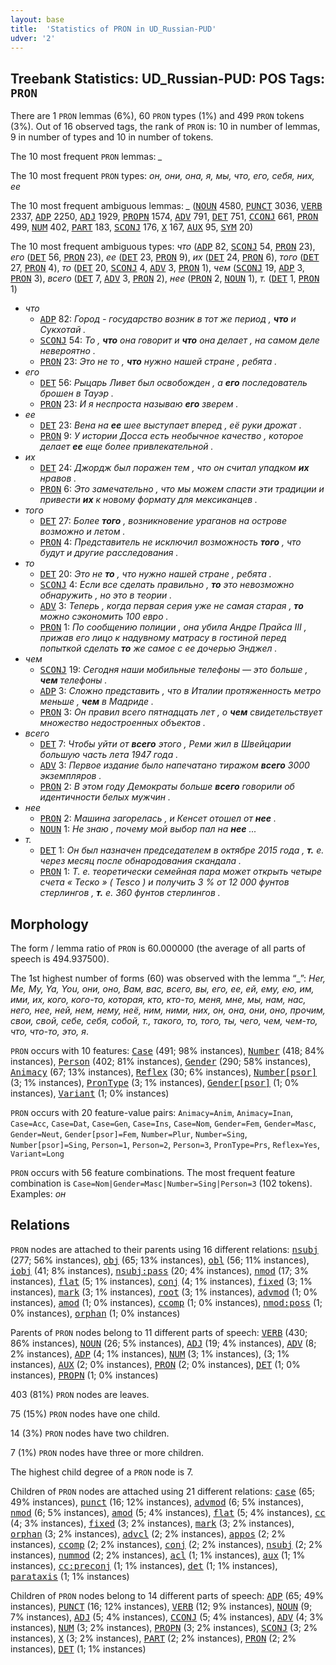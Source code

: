 ```yaml
---
layout: base
title:  'Statistics of PRON in UD_Russian-PUD'
udver: '2'
---
```


## Treebank Statistics: UD_Russian-PUD: POS Tags: `PRON`

There are 1 `PRON` lemmas (6%), 60 `PRON` types (1%) and 499 `PRON` tokens (3%).
Out of 16 observed tags, the rank of `PRON` is: 10 in number of lemmas, 9 in number of types and 10 in number of tokens.

The 10 most frequent `PRON` lemmas: <em>_</em>

The 10 most frequent `PRON` types:  <em>он, они, она, я, мы, что, его, себя, них, ее</em>

The 10 most frequent ambiguous lemmas: <em>_</em> (<tt><a href="ru_pud-pos-NOUN.html">NOUN</a></tt> 4580, <tt><a href="ru_pud-pos-PUNCT.html">PUNCT</a></tt> 3036, <tt><a href="ru_pud-pos-VERB.html">VERB</a></tt> 2337, <tt><a href="ru_pud-pos-ADP.html">ADP</a></tt> 2250, <tt><a href="ru_pud-pos-ADJ.html">ADJ</a></tt> 1929, <tt><a href="ru_pud-pos-PROPN.html">PROPN</a></tt> 1574, <tt><a href="ru_pud-pos-ADV.html">ADV</a></tt> 791, <tt><a href="ru_pud-pos-DET.html">DET</a></tt> 751, <tt><a href="ru_pud-pos-CCONJ.html">CCONJ</a></tt> 661, <tt><a href="ru_pud-pos-PRON.html">PRON</a></tt> 499, <tt><a href="ru_pud-pos-NUM.html">NUM</a></tt> 402, <tt><a href="ru_pud-pos-PART.html">PART</a></tt> 183, <tt><a href="ru_pud-pos-SCONJ.html">SCONJ</a></tt> 176, <tt><a href="ru_pud-pos-X.html">X</a></tt> 167, <tt><a href="ru_pud-pos-AUX.html">AUX</a></tt> 95, <tt><a href="ru_pud-pos-SYM.html">SYM</a></tt> 20)

The 10 most frequent ambiguous types:  <em>что</em> (<tt><a href="ru_pud-pos-ADP.html">ADP</a></tt> 82, <tt><a href="ru_pud-pos-SCONJ.html">SCONJ</a></tt> 54, <tt><a href="ru_pud-pos-PRON.html">PRON</a></tt> 23), <em>его</em> (<tt><a href="ru_pud-pos-DET.html">DET</a></tt> 56, <tt><a href="ru_pud-pos-PRON.html">PRON</a></tt> 23), <em>ее</em> (<tt><a href="ru_pud-pos-DET.html">DET</a></tt> 23, <tt><a href="ru_pud-pos-PRON.html">PRON</a></tt> 9), <em>их</em> (<tt><a href="ru_pud-pos-DET.html">DET</a></tt> 24, <tt><a href="ru_pud-pos-PRON.html">PRON</a></tt> 6), <em>того</em> (<tt><a href="ru_pud-pos-DET.html">DET</a></tt> 27, <tt><a href="ru_pud-pos-PRON.html">PRON</a></tt> 4), <em>то</em> (<tt><a href="ru_pud-pos-DET.html">DET</a></tt> 20, <tt><a href="ru_pud-pos-SCONJ.html">SCONJ</a></tt> 4, <tt><a href="ru_pud-pos-ADV.html">ADV</a></tt> 3, <tt><a href="ru_pud-pos-PRON.html">PRON</a></tt> 1), <em>чем</em> (<tt><a href="ru_pud-pos-SCONJ.html">SCONJ</a></tt> 19, <tt><a href="ru_pud-pos-ADP.html">ADP</a></tt> 3, <tt><a href="ru_pud-pos-PRON.html">PRON</a></tt> 3), <em>всего</em> (<tt><a href="ru_pud-pos-DET.html">DET</a></tt> 7, <tt><a href="ru_pud-pos-ADV.html">ADV</a></tt> 3, <tt><a href="ru_pud-pos-PRON.html">PRON</a></tt> 2), <em>нее</em> (<tt><a href="ru_pud-pos-PRON.html">PRON</a></tt> 2, <tt><a href="ru_pud-pos-NOUN.html">NOUN</a></tt> 1), <em>т.</em> (<tt><a href="ru_pud-pos-DET.html">DET</a></tt> 1, <tt><a href="ru_pud-pos-PRON.html">PRON</a></tt> 1)


* <em>что</em>
  * <tt><a href="ru_pud-pos-ADP.html">ADP</a></tt> 82: <em>Город - государство возник в тот же период , <b>что</b> и Сукхотай .</em>
  * <tt><a href="ru_pud-pos-SCONJ.html">SCONJ</a></tt> 54: <em>То , <b>что</b> она говорит и <b>что</b> она делает , на самом деле невероятно .</em>
  * <tt><a href="ru_pud-pos-PRON.html">PRON</a></tt> 23: <em>Это не то , <b>что</b> нужно нашей стране , ребята .</em>
* <em>его</em>
  * <tt><a href="ru_pud-pos-DET.html">DET</a></tt> 56: <em>Рыцарь Ливет был освобожден , а <b>его</b> последователь брошен в Тауэр .</em>
  * <tt><a href="ru_pud-pos-PRON.html">PRON</a></tt> 23: <em>И я неспроста называю <b>его</b> зверем .</em>
* <em>ее</em>
  * <tt><a href="ru_pud-pos-DET.html">DET</a></tt> 23: <em>Вена на <b>ее</b> шее выступает вперед , её руки дрожат .</em>
  * <tt><a href="ru_pud-pos-PRON.html">PRON</a></tt> 9: <em>У истории Досса есть необычное качество , которое делает <b>ее</b> еще более привлекательной .</em>
* <em>их</em>
  * <tt><a href="ru_pud-pos-DET.html">DET</a></tt> 24: <em>Джордж был поражен тем , что он считал упадком <b>их</b> нравов .</em>
  * <tt><a href="ru_pud-pos-PRON.html">PRON</a></tt> 6: <em>Это замечательно , что мы можем спасти эти традиции и привести <b>их</b> к новому формату для мексиканцев .</em>
* <em>того</em>
  * <tt><a href="ru_pud-pos-DET.html">DET</a></tt> 27: <em>Более <b>того</b> , возникновение ураганов на острове возможно и летом .</em>
  * <tt><a href="ru_pud-pos-PRON.html">PRON</a></tt> 4: <em>Представитель не исключил возможность <b>того</b> , что будут и другие расследования .</em>
* <em>то</em>
  * <tt><a href="ru_pud-pos-DET.html">DET</a></tt> 20: <em>Это не <b>то</b> , что нужно нашей стране , ребята .</em>
  * <tt><a href="ru_pud-pos-SCONJ.html">SCONJ</a></tt> 4: <em>Если все сделать правильно , <b>то</b> это невозможно обнаружить , но это в теории .</em>
  * <tt><a href="ru_pud-pos-ADV.html">ADV</a></tt> 3: <em>Теперь , когда первая серия уже не самая старая , <b>то</b> можно сэкономить 100 евро .</em>
  * <tt><a href="ru_pud-pos-PRON.html">PRON</a></tt> 1: <em>По сообщению полиции , она убила Андре Прайса III , прижав его лицо к надувному матрасу в гостиной перед попыткой сделать <b>то</b> же самое с ее дочерью Энджел .</em>
* <em>чем</em>
  * <tt><a href="ru_pud-pos-SCONJ.html">SCONJ</a></tt> 19: <em>Сегодня наши мобильные телефоны — это больше , <b>чем</b> телефоны .</em>
  * <tt><a href="ru_pud-pos-ADP.html">ADP</a></tt> 3: <em>Сложно представить , что в Италии протяженность метро меньше , <b>чем</b> в Мадриде .</em>
  * <tt><a href="ru_pud-pos-PRON.html">PRON</a></tt> 3: <em>Он правил всего пятнадцать лет , о <b>чем</b> свидетельствует множество недостроенных объектов .</em>
* <em>всего</em>
  * <tt><a href="ru_pud-pos-DET.html">DET</a></tt> 7: <em>Чтобы уйти от <b>всего</b> этого , Реми жил в Швейцарии большую часть лета 1947 года .</em>
  * <tt><a href="ru_pud-pos-ADV.html">ADV</a></tt> 3: <em>Первое издание было напечатано тиражом <b>всего</b> 3000 экземпляров .</em>
  * <tt><a href="ru_pud-pos-PRON.html">PRON</a></tt> 2: <em>В этом году Демократы больше <b>всего</b> говорили об идентичности белых мужчин .</em>
* <em>нее</em>
  * <tt><a href="ru_pud-pos-PRON.html">PRON</a></tt> 2: <em>Машина загорелась , и Кенсет отошел от <b>нее</b> .</em>
  * <tt><a href="ru_pud-pos-NOUN.html">NOUN</a></tt> 1: <em>Не знаю , почему мой выбор пал на <b>нее</b> ...</em>
* <em>т.</em>
  * <tt><a href="ru_pud-pos-DET.html">DET</a></tt> 1: <em>Он был назначен председателем в октябре 2015 года , <b>т.</b> е. через месяц после обнародования скандала .</em>
  * <tt><a href="ru_pud-pos-PRON.html">PRON</a></tt> 1: <em>Т. е. теоретически семейная пара может открыть четыре счета « Теско » ( Tesco ) и получить 3 % от 12 000 фунтов стерлингов , <b>т.</b> е. 360 фунтов стерлингов .</em>

## Morphology

The form / lemma ratio of `PRON` is 60.000000 (the average of all parts of speech is 494.937500).

The 1st highest number of forms (60) was observed with the lemma “_”: <em>Her, Me, My, Ya, You, oни, oно, Вам, вас, всего, вы, его, ее, ей, ему, ею, им, ими, их, кого, кого-то, которая, кто, кто-то, меня, мне, мы, нам, нас, него, нее, ней, нем, нему, неё, ним, ними, них, он, она, они, оно, прочим, свои, свой, себе, себя, собой, т., такого, то, того, ты, чего, чем, чем-то, что, что-то, это, я</em>.

`PRON` occurs with 10 features: <tt><a href="ru_pud-feat-Case.html">Case</a></tt> (491; 98% instances), <tt><a href="ru_pud-feat-Number.html">Number</a></tt> (418; 84% instances), <tt><a href="ru_pud-feat-Person.html">Person</a></tt> (402; 81% instances), <tt><a href="ru_pud-feat-Gender.html">Gender</a></tt> (290; 58% instances), <tt><a href="ru_pud-feat-Animacy.html">Animacy</a></tt> (67; 13% instances), <tt><a href="ru_pud-feat-Reflex.html">Reflex</a></tt> (30; 6% instances), <tt><a href="ru_pud-feat-Number-psor.html">Number[psor]</a></tt> (3; 1% instances), <tt><a href="ru_pud-feat-PronType.html">PronType</a></tt> (3; 1% instances), <tt><a href="ru_pud-feat-Gender-psor.html">Gender[psor]</a></tt> (1; 0% instances), <tt><a href="ru_pud-feat-Variant.html">Variant</a></tt> (1; 0% instances)

`PRON` occurs with 20 feature-value pairs: `Animacy=Anim`, `Animacy=Inan`, `Case=Acc`, `Case=Dat`, `Case=Gen`, `Case=Ins`, `Case=Nom`, `Gender=Fem`, `Gender=Masc`, `Gender=Neut`, `Gender[psor]=Fem`, `Number=Plur`, `Number=Sing`, `Number[psor]=Sing`, `Person=1`, `Person=2`, `Person=3`, `PronType=Prs`, `Reflex=Yes`, `Variant=Long`

`PRON` occurs with 56 feature combinations.
The most frequent feature combination is `Case=Nom|Gender=Masc|Number=Sing|Person=3` (102 tokens).
Examples: <em>он</em>


## Relations

`PRON` nodes are attached to their parents using 16 different relations: <tt><a href="ru_pud-dep-nsubj.html">nsubj</a></tt> (277; 56% instances), <tt><a href="ru_pud-dep-obj.html">obj</a></tt> (65; 13% instances), <tt><a href="ru_pud-dep-obl.html">obl</a></tt> (56; 11% instances), <tt><a href="ru_pud-dep-iobj.html">iobj</a></tt> (41; 8% instances), <tt><a href="ru_pud-dep-nsubj-pass.html">nsubj:pass</a></tt> (20; 4% instances), <tt><a href="ru_pud-dep-nmod.html">nmod</a></tt> (17; 3% instances), <tt><a href="ru_pud-dep-flat.html">flat</a></tt> (5; 1% instances), <tt><a href="ru_pud-dep-conj.html">conj</a></tt> (4; 1% instances), <tt><a href="ru_pud-dep-fixed.html">fixed</a></tt> (3; 1% instances), <tt><a href="ru_pud-dep-mark.html">mark</a></tt> (3; 1% instances), <tt><a href="ru_pud-dep-root.html">root</a></tt> (3; 1% instances), <tt><a href="ru_pud-dep-advmod.html">advmod</a></tt> (1; 0% instances), <tt><a href="ru_pud-dep-amod.html">amod</a></tt> (1; 0% instances), <tt><a href="ru_pud-dep-ccomp.html">ccomp</a></tt> (1; 0% instances), <tt><a href="ru_pud-dep-nmod-poss.html">nmod:poss</a></tt> (1; 0% instances), <tt><a href="ru_pud-dep-orphan.html">orphan</a></tt> (1; 0% instances)

Parents of `PRON` nodes belong to 11 different parts of speech: <tt><a href="ru_pud-pos-VERB.html">VERB</a></tt> (430; 86% instances), <tt><a href="ru_pud-pos-NOUN.html">NOUN</a></tt> (26; 5% instances), <tt><a href="ru_pud-pos-ADJ.html">ADJ</a></tt> (19; 4% instances), <tt><a href="ru_pud-pos-ADV.html">ADV</a></tt> (8; 2% instances), <tt><a href="ru_pud-pos-ADP.html">ADP</a></tt> (4; 1% instances), <tt><a href="ru_pud-pos-NUM.html">NUM</a></tt> (3; 1% instances),  (3; 1% instances), <tt><a href="ru_pud-pos-AUX.html">AUX</a></tt> (2; 0% instances), <tt><a href="ru_pud-pos-PRON.html">PRON</a></tt> (2; 0% instances), <tt><a href="ru_pud-pos-DET.html">DET</a></tt> (1; 0% instances), <tt><a href="ru_pud-pos-PROPN.html">PROPN</a></tt> (1; 0% instances)

403 (81%) `PRON` nodes are leaves.

75 (15%) `PRON` nodes have one child.

14 (3%) `PRON` nodes have two children.

7 (1%) `PRON` nodes have three or more children.

The highest child degree of a `PRON` node is 7.

Children of `PRON` nodes are attached using 21 different relations: <tt><a href="ru_pud-dep-case.html">case</a></tt> (65; 49% instances), <tt><a href="ru_pud-dep-punct.html">punct</a></tt> (16; 12% instances), <tt><a href="ru_pud-dep-advmod.html">advmod</a></tt> (6; 5% instances), <tt><a href="ru_pud-dep-nmod.html">nmod</a></tt> (6; 5% instances), <tt><a href="ru_pud-dep-amod.html">amod</a></tt> (5; 4% instances), <tt><a href="ru_pud-dep-flat.html">flat</a></tt> (5; 4% instances), <tt><a href="ru_pud-dep-cc.html">cc</a></tt> (4; 3% instances), <tt><a href="ru_pud-dep-fixed.html">fixed</a></tt> (3; 2% instances), <tt><a href="ru_pud-dep-mark.html">mark</a></tt> (3; 2% instances), <tt><a href="ru_pud-dep-orphan.html">orphan</a></tt> (3; 2% instances), <tt><a href="ru_pud-dep-advcl.html">advcl</a></tt> (2; 2% instances), <tt><a href="ru_pud-dep-appos.html">appos</a></tt> (2; 2% instances), <tt><a href="ru_pud-dep-ccomp.html">ccomp</a></tt> (2; 2% instances), <tt><a href="ru_pud-dep-conj.html">conj</a></tt> (2; 2% instances), <tt><a href="ru_pud-dep-nsubj.html">nsubj</a></tt> (2; 2% instances), <tt><a href="ru_pud-dep-nummod.html">nummod</a></tt> (2; 2% instances), <tt><a href="ru_pud-dep-acl.html">acl</a></tt> (1; 1% instances), <tt><a href="ru_pud-dep-aux.html">aux</a></tt> (1; 1% instances), <tt><a href="ru_pud-dep-cc-preconj.html">cc:preconj</a></tt> (1; 1% instances), <tt><a href="ru_pud-dep-det.html">det</a></tt> (1; 1% instances), <tt><a href="ru_pud-dep-parataxis.html">parataxis</a></tt> (1; 1% instances)

Children of `PRON` nodes belong to 14 different parts of speech: <tt><a href="ru_pud-pos-ADP.html">ADP</a></tt> (65; 49% instances), <tt><a href="ru_pud-pos-PUNCT.html">PUNCT</a></tt> (16; 12% instances), <tt><a href="ru_pud-pos-VERB.html">VERB</a></tt> (12; 9% instances), <tt><a href="ru_pud-pos-NOUN.html">NOUN</a></tt> (9; 7% instances), <tt><a href="ru_pud-pos-ADJ.html">ADJ</a></tt> (5; 4% instances), <tt><a href="ru_pud-pos-CCONJ.html">CCONJ</a></tt> (5; 4% instances), <tt><a href="ru_pud-pos-ADV.html">ADV</a></tt> (4; 3% instances), <tt><a href="ru_pud-pos-NUM.html">NUM</a></tt> (3; 2% instances), <tt><a href="ru_pud-pos-PROPN.html">PROPN</a></tt> (3; 2% instances), <tt><a href="ru_pud-pos-SCONJ.html">SCONJ</a></tt> (3; 2% instances), <tt><a href="ru_pud-pos-X.html">X</a></tt> (3; 2% instances), <tt><a href="ru_pud-pos-PART.html">PART</a></tt> (2; 2% instances), <tt><a href="ru_pud-pos-PRON.html">PRON</a></tt> (2; 2% instances), <tt><a href="ru_pud-pos-DET.html">DET</a></tt> (1; 1% instances)

